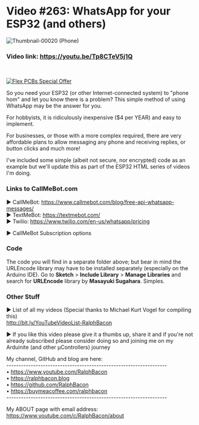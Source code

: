 # Video #263: WhatsApp for your ESP32 (and others)

![Thumbnail-00020 (Phone)](https://user-images.githubusercontent.com/20911308/226676660-96e0c99e-bbbb-4be0-9402-973a8222aa86.png)

### Video link: https://youtu.be/Tp8CTeV5j1Q  
<br>  

[![Flex PCBs Special Offer](https://user-images.githubusercontent.com/20911308/226928395-0f7add24-e5ca-4b13-a819-d330ae9f5f77.gif "PCBWay - up to 60% off Flex/Rigid PCBs")](https://pcbway.com/)  

So you need your ESP32 (or other Internet-connected system) to "phone hom" and let you know there is a problem? This simple method of using WhatsApp may be the answer for you.  

For hobbyists, it is ridiculously inexpensive ($4 per YEAR) and easy to implement.  

For businesses, or those with a more complex required, there are very affordable plans to allow messaging any phone and receiving replies, or button clicks and much more!  

I've included some simple (albeit not secure, nor encrypted) code as an example but we'll update this as part of the ESP32 HTML series of videos I'm doing.  

### Links to CallMeBot.com 

► CallMeBot: https://www.callmebot.com/blog/free-api-whatsapp-messages/  
► TextMeBot: https://textmebot.com/  
► Twilio: https://www.twilio.com/en-us/whatsapp/pricing  

► CallMeBot Subscription options  

### Code
The code you will find in a separate folder above; but bear in mind the URLEncode library may have to be installed separately (especially on the Arduino IDE). Go to **Sketch** > **Include Library** > **Manage Libraries** and search for **URLEncode** library by **Masayuki Sugahara**. Simples.

### Other Stuff   
► List of all my videos
(Special thanks to Michael Kurt Vogel for compiling this)  
http://bit.ly/YouTubeVideoList-RalphBacon  

► If you like this video please give it a thumbs up, share it and if you're not already subscribed please consider doing so and joining me on my Arduinite (and other μControllers) journey

My channel, GitHub and blog are here:  
\------------------------------------------------------------------  
• https://www.youtube.com/RalphBacon  
• https://ralphbacon.blog  
• https://github.com/RalphBacon  
• https://buymeacoffee.com/ralphbacon  
\------------------------------------------------------------------

My ABOUT page with email address: https://www.youtube.com/c/RalphBacon/about
